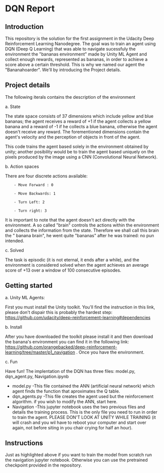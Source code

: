 # DQN Report



## Introduction

This repository is the solution for the first assignment in the Udacity Deep Reinforcement Learning Nanodegree. The goal was to train an agent using DQN (Deep Q Learning) that was able to navigate sucessfuly the environment the "bananas environment" made by Unity ML Agent and collect enough rewards, represented as bananas, in order to achieve a score above a certain threshold. This is why we named our agent the "Bananahoarder". We'll by introducing the Project details.

## Project details

The following iterals contains the description of the environment

a. State

The state space consists of 37 dimensions which include yellow and blue bananas; the agent receives a reward of +1 if the agent collects a yellow banana and a reward of -1 if he collects a blue banana, otherwise the agent doesn't receive any reward. The forementioned dimensions contain the agent's velocity and the perception of objects in front of the agent.

This code trains the agent based solely in the environment obtained by unity; another posibility would be to train the agent based uniquely on the pixels produced by the image using a CNN (Convolutional Neural Network).  

b. Action spaces

There are four discrete actions available:

		- Move Forward : 0

		- Move Backwards: 1

		- Turn Left: 2

		- Turn right: 3

It is important to note that the agent doesn't act directly with the environment. A so called "brain" controls the actions within the environment and collects the information from the state. Therefore we shall call this brain the " banana brain", he went quite "bananas" after he was trained: no pun intended. 

c. Solved 

The task is episodic (it is not eternal, it ends after a while), and the environment is considered solved when the agent achieves an average score of +13 over a window of 100 consecutive episodes. 


## Getting started

a. Unity ML Agents:

First you must install the Unity toolkit. You'll find the instruction in this link, please 	      don't dispair this is probably the hardest step: <href>https://github.com/udacity/deep-reinforcement-learning#dependencies
	
b. Install
	
After you have downloaded the toolkit please install it and then download the banana's environment you can find it in the following link:  https://github.com/orangebacked/deep-reinforcement-learning/tree/master/p1_navigation . Once you have the environment.
	
c. Fun

Have fun! The implentation of the DQN has three files: model.py, dqn_agent.py, Navigation.ipynb
* model.py
-This file contained the ANN (artificial neural network) which agent finds the function that aproximates the Q table.
* dqn_agents.py
-This file creates the agent used but the reinforcement algorithm. if you wish to modify the ANN, start here.
* Navigation
-This jupyter notebook uses the two previous files and details the training process. This is the only file you need to run in order to train the agent. PLEASE DON'T LOOK AT UNITY WHILE TRAINING (it will crash and you wil have to reboot your computer and start over again, not before siting in you chair crying for half an hour).

## Instructions

Just as highlighted above if you want to train the model from scratch run the navigation jupyter notebook. Otherwise you can use the pretrained checkpoint provided in the repository.   


 
